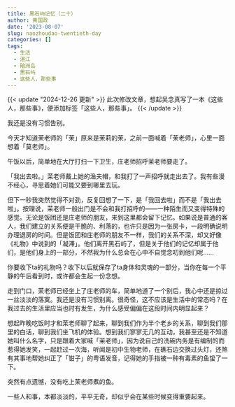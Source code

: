```yaml
---
title: 黑石屿记忆（二十）
author: 黄国政
date: '2023-08-07'
slug: naozhoudao-twentieth-day
categories: []
tags: 
  - 生活
  - 湛江
  - 硇洲岛
  - 黑石屿
  - 这些人，那些事
---
```


<!--more-->

{{< update "2024-12-26 更新" >}}
此次修改文章，想起吴念真写了一本《这些人，那些事》，便添加标签「这些人，那些事」。
{{< /update >}}

我还是没有习惯告别。

今天才知道茉老师的「茉」原来是茉莉的茉，之前一面喊着「茉老师」，心里一面想着「莫老师」。

午饭以后，简单地在大厅打扫一下卫生，庄老师招呼茉老师要走了。

「我出去啦。」茉老师戴上她的渔夫帽，和我打了一声招呼就走出去了。我有些漫不经心，寻思着她们可能又要到哪里去玩。

但下一秒我突然觉得不对劲，反复回想了一下，是「我回去啦」而不是「我出去啦」。按理说，茉老师一般出门是不会和我打招呼的——一种陌生而又变得特殊的感觉。无论是饭团还是庄老师的朋友，来到这里都会留下记忆。如果说是普通的客人，我们建立的关系便是干脆的、利落的，也许只是因为一张房卡，一段明确说明办理退房的时间。但是饭团和庄老师的朋友不一样，我们的关系不深，却又好像《礼物》中说到的「凝滞」。他们离开黑石屿了，但是关于他们的记忆却属于他们，是他们身上的一部分，不然我为什么总会在心中不自觉念叨到他们呢……

你要收下ta的礼物吗？收下以后就保存了ta身体和灵魂的一部分，当你在每一个平静的午后看到时，或许都会生起一份念想。

走到门口，茉老师已经坐上了庄老师的车，简单地道了一个别后，我心中还是掠过一丝淡淡的落寞。我还是没有习惯别离。很奇怪，这不应该是生活中的常态吗？在我过去的生活里应当也时有发生，为什么感受偏偏在这段时间内明显起来？

想起昨晚吃饭时才和茉老师聊了起来，聊到我们作为半个老乡的关系，聊到我们那里的白话，聊到我们坐飞机的体验。想到我们寥寥无几的互动，我甚至还是不知道她叫什么名字，只是跟着大家喊「茉老师」，因为说自己的洗碗内务是有编制的而惹得她发笑，一起赶过一次海，听闻是初中生物老师，在礁石边交换过头灯，还煞有其事地帮她纠正了「钳子」的粤语发音，记得她的手指被一种有毒素的鱼蛰了一下。

突然有点遗憾，没有吃上茉老师煮的鱼。

一些人和事，本都淡淡的，平平无奇，却似乎会在某些时候变得重要起来。